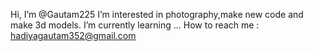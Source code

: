  Hi, I’m @Gautam225
 I’m interested in  photography,make new code and make 3d models.
 I’m currently learning ...
 How to reach me : hadiyagautam352@gmail.com

<!---
Gautam225/Gautam225 is a ✨ special ✨ repository because its `README.md` (this file) appears on your GitHub profile.
You can click the Preview link to take a look at your changes.
--->
